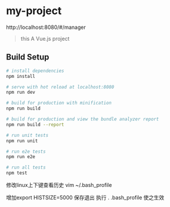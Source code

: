 # my-project
http://localhost:8080/#/manager
> this A Vue.js project

## Build Setup

``` bash
# install dependencies
npm install

# serve with hot reload at localhost:8080
npm run dev

# build for production with minification
npm run build

# build for production and view the bundle analyzer report
npm run build --report

# run unit tests
npm run unit

# run e2e tests
npm run e2e

# run all tests
npm test
```
修改linux上下键查看历史
vim ~/.bash_profile

增加export HISTSIZE=5000
保存退出
执行 . .bash_profile 使之生效
